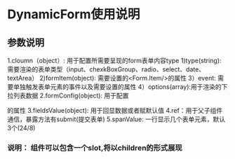 # DynamicForm使用说明

## 参数说明
1.cloumn（object）: 用于配置所需要呈现的form表单内容type
    1)type(string): 需要渲染的表单类型（input、chexkBoxGroup、radio、select、date、textArea）
    2)formItem(object): 需要设置的<Form.Item/>的属性
    3）event: 需要单独触发表单元素的事件以及需要设置的属性
    4）options(array):用于渲染的下拉列表数据
2.formConfig(object): 用于配置<Form>的属性
3.fieldsValue(object): 用于回显数据或者赋默认值
4.ref：用于父子组件通信，暴露方法有submit(提交表单)
5.spanValue: 一行显示几个表单元素，默认3个(24/8)

### 说明： 组件可以包含一个slot,将以children的形式展现